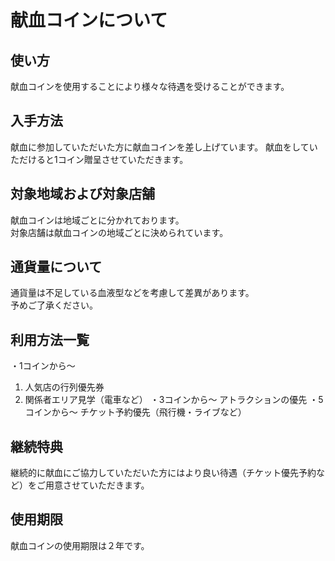 # 献血コインについて

## 使い方
献血コインを使用することにより様々な待遇を受けることができます。  

## 入手方法
献血に参加していただいた方に献血コインを差し上げています。 
献血をしていただけると1コイン贈呈させていただきます。

## 対象地域および対象店舗
献血コインは地域ごとに分かれております。  
対象店舗は献血コインの地域ごとに決められています。  <br>

## 通貨量について
通貨量は不足している血液型などを考慮して差異があります。  
予めご了承ください。<br>


## 利用方法一覧
・1コインから～
1. 人気店の行列優先券
1. 関係者エリア見学（電車など）
・3コインから～
アトラクションの優先
・5コインから～
チケット予約優先（飛行機・ライブなど）


## 継続特典
継続的に献血にご協力していただいた方にはより良い待遇（チケット優先予約など）をご用意させていただきます。  

## 使用期限
献血コインの使用期限は２年です。<br>
